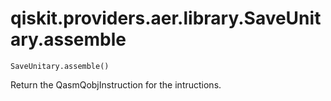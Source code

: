 # qiskit.providers.aer.library.SaveUnitary.assemble

`SaveUnitary.assemble()`

Return the QasmQobjInstruction for the intructions.
